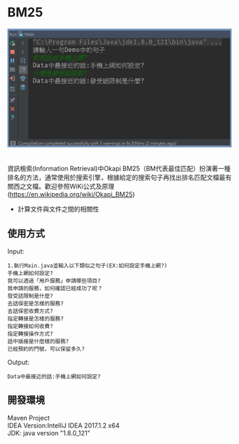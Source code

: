# BM25
![demo](https://github.com/Alex-CHUN-YU/BM25/blob/master/image/demo.png)</br></br></br>
資訊檢索(Information Retrieval)中Okapi BM25（BM代表最佳匹配）扮演著一種排名的方法，通常使用於搜索引擎，根據給定的搜索句子再找出排名匹配文檔最有關西之文檔。歡迎參照WiKi公式及原理(https://en.wikipedia.org/wiki/Okapi_BM25)
* 計算文件與文件之間的相關性
## 使用方式
Input:</br>
```
1.執行Main.java並輸入以下類似之句子(EX:如何設定手機上網?)
手機上網如何設定?
我可以透過「用戶服務」申請哪些項目?
我申請的服務，如何確認已經成功了呢？
發受話限制是什麼?
去話保密是怎樣的服務?
去話保密收費方式?
指定轉接是怎樣的服務?
指定轉接如何收費?
指定轉接操作方式?
話中插接是什麼樣的服務?
已經預約的門號，可以保留多久?
```
Output:</br>
```
Data中最接近的話:﻿手機上網如何設定?
```

## 開發環境
Maven Project</br>
IDEA Version:IntelliJ IDEA 2017.1.2 x64</br>
JDK: java version "1.8.0_121"</br>

